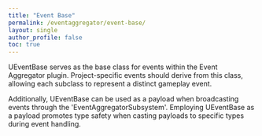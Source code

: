 ```yaml
---
title: "Event Base"
permalink: /eventaggregator/event-base/
layout: single
author_profile: false
toc: true
---
```


UEventBase serves as the base class for events within the Event Aggregator plugin. 
Project-specific events should derive from this class, allowing each subclass to represent a distinct gameplay event.

Additionally, UEventBase can be used as a payload when broadcasting events through the 'EventAggregatorSubsystem'. 
Employing UEventBase as a payload promotes type safety when casting payloads to specific types during event handling.